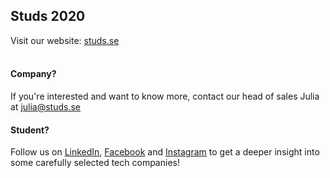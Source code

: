 ## Studs 2020
Visit our website: [studs.se](http://www.studs.se)<br><br>
#### Company?
If you're interested and want to know more, contact our head of sales Julia at julia@studs.se
#### Student?
Follow us on [LinkedIn](https://www.linkedin.com/company/studs), [Facebook](https://www.facebook.com/StudsKTH/) and [Instagram](https://www.instagram.com/studskth/) to get a deeper insight into some carefully selected tech companies!
